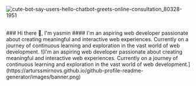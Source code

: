 
![cute-bot-say-users-hello-chatbot-greets-online-consultation_80328-1951](https://github.com/yasminefatih/yasminefatih/assets/130675792/41de1494-e34c-4b41-819b-f35c4eabefbe)

<br />
### Hi there 👋, I'm yasmin
#### I'm an aspiring web developer passionate about creating meaningful and interactive web experiences. Currently on a journey of continuous learning and exploration in the vast world of web development.
![I'm an aspiring web developer passionate about creating meaningful and interactive web experiences. Currently on a journey of continuous learning and exploration in the vast world of web development.](https://arturssmirnovs.github.io/github-profile-readme-generator/images/banner.png)
 





<!--
**yasminefatih/yasminefatih** is a ✨ _special_ ✨ repository because its `README.md` (this file) appears on your GitHub profile.

Here are some ideas to get you started:

- 🔭 I’m currently working on ...
- 🌱 I’m currently learning ...
- 👯 I’m looking to collaborate on ...
- 🤔 I’m looking for help with ...
- 💬 Ask me about ...
- 📫 How to reach me: ...
- 😄 Pronouns: ...
- ⚡ Fun fact: ...
-->
